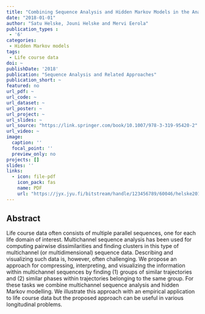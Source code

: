 ```yaml
---
title: "Combining Sequence Analysis and Hidden Markov Models in the Analysis of Complex Life Sequence Data"
date: "2018-01-01"
author: "Satu Helske, Jouni Helske and Mervi Eerola"
publication_types : 
 - '6'
categories: 
 - Hidden Markov models
tags:
 - Life course data
doi: ~
publishDate: '2018'
publication: "Sequence Analysis and Related Approaches"
publication_short: ~
featured: no
url_pdf: ~
url_code: ~
url_dataset: ~
url_poster: ~
url_project: ~
url_slides: ~
url_source: "https://link.springer.com/book/10.1007/978-3-319-95420-2"
url_video: ~
image:
  caption: ''
  focal_point: ''
  preview_only: no
projects: []
slides: ''
links:
  - icon: file-pdf
    icon_pack: fas
    name: PDF
    url: "https://jyx.jyu.fi/bitstream/handle/123456789/60046/helske2018chaptercombiningsequenceanalysisandhi.pdf"
---
```


## Abstract

Life course data often consists of multiple parallel sequences, one for each life domain of interest. Multichannel sequence analysis has been used for computing pairwise dissimilarities and finding clusters in this type of multichannel (or multidimensional) sequence data. Describing and visualizing such data is, however, often challenging. We propose an approach for compressing, interpreting, and visualizing the information within multichannel sequences by finding (1) groups of similar trajectories and (2) similar phases within trajectories belonging to the same group. For these tasks we combine multichannel sequence analysis and hidden Markov modelling. We illustrate this approach with an empirical application to life course data but the proposed approach can be useful in various longitudinal problems.
